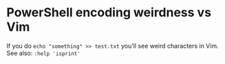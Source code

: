 # PowerShell encoding weirdness vs Vim
If you do `echo "something" >> test.txt` you'll see weird characters in Vim.
See also: `:help 'isprint'`
